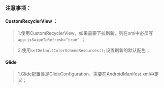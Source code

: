 ### 注意事项：
#### CustomRecyclerView ：
> 1.使用CustomRecyclerView，如果需要下拉刷新，则在xml中必须写 `app:isSwipeToRefresh="true" `；

> 2.使用`setDefaultColorSchemeResources();`设置刷新的默认配色；

#### Glide
> 1.Glide配置类是GlideConfiguration，需要在AndroidManifest.xml中定义；

